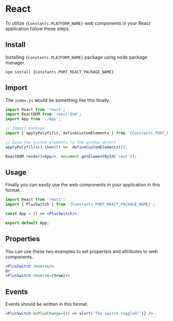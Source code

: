 # React

 To utilize `{Constants.PLATFORM_NAME}` web components in your React application follow these steps.
## Install

Installing `{Constants.PLATFORM_NAME}` package using node package manager.

```shell
npm install {Constants.PORT_REACT_PACKAGE_NAME}
```

## Import

The `index.js` would be something like this finally.

```jsx
import React from 'react';
import ReactDOM from 'react-dom';
import App from './App';

// Import package
import { applyPolyfills, defineCustomElements } from '{Constants.PORT_REACT_PACKAGE_LOADER}';

// Bind the custom elements to the window object
applyPolyfills().then(() =>  defineCustomElements());

ReactDOM.render(<App/>, document.getElementById('root'));
```

## Usage

Finally you can easily use the web components in your application in this format.

```jsx
import React from 'react';
import { PlusSwitch } from '{Constants.PORT_REACT_PACKAGE_NAME}';

const App = () => <PlusSwitch/>;

export default App;
```

## Properties

You can use these two examples to set properteis and attributes to web components.

```jsx
<PlusSwitch reverse/>
Or
<PlusSwitch reverse={true}/>
```

## Events
Events should be written in this format.

```jsx
<PlusSwitch onPlusChange={() => alert('The switch toggled!')} />
```
